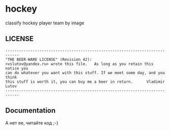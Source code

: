 # hockey
classify hockey player team by image

## LICENSE

    ----------------------------------------------------------------------------
    "THE BEER-WARE LICENSE" (Revision 42):
    <vslutov@yandex.ru> wrote this file.   As long as you retain this notice you
    can do whatever you want with this stuff. If we meet some day, and you think
    this stuff is worth it, you can buy me a beer in return.      Vladimir Lutov
    ----------------------------------------------------------------------------

## Documentation

А нет ее, читайте код ;-)
